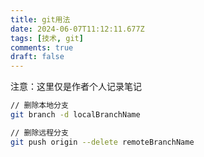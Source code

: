 ```yaml
---
title: git用法
date: 2024-06-07T11:12:11.677Z
tags: [技术, git]
comments: true
draft: false
---
```


注意：这里仅是作者个人记录笔记

```bash
// 删除本地分支
git branch -d localBranchName

// 删除远程分支
git push origin --delete remoteBranchName
```
